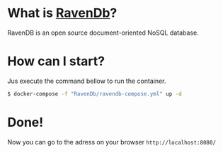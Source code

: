 # What is [RavenDb](https://ravendb.net/about)?

RavenDB is an open source document-oriented NoSQL database.

# How can I start?

Jus execute the command bellow to run the container.

```bash
$ docker-compose -f "RavenDb/ravendb-compose.yml" up -d
```
# Done!

Now you can go to the adress on your browser `http://localhost:8080/`